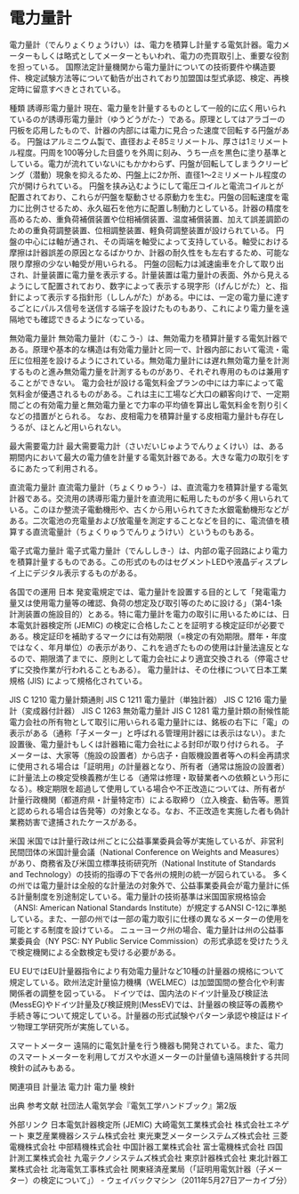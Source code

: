 # 電力量計

電力量計（でんりょくりょうけい）は、電力を積算し計量する電気計器。電力メーターもしくは略式としてメーターともいわれ、電力の売買取引上、重要な役割を担っている。
国際法定計量機関から電力量計についての技術要件や構造要件、検定試験方法等について勧告が出されており加盟国は型式承認、検定、再検定時に留意すべきとされている。

種類
誘導形電力量計
現在、電力量を計量するものとして一般的に広く用いられているのが誘導形電力量計（ゆうどうがた-）である。原理としてはアラゴーの円板を応用したもので、計器の内部には電力に見合った速度で回転する円盤がある。
円盤はアルミニウム製で、直径およそ85ミリメートル、厚さは1ミリメートル程度。円周を100等分した目盛りを外周に刻み、うち一点を黒色に塗り基準としている。電力が流れていないにもかかわらず、円盤が回転してしまうクリーピング（潜動）現象を抑えるため、円盤上に2か所、直径1～2ミリメートル程度の穴が開けられている。
円盤を挟み込むようにして電圧コイルと電流コイルとが配置されており、これらが円盤を駆動させる原動力を生む。円盤の回転速度を電力に比例させるため、永久磁石を他方に配置し制動力としている。計器の精度を高めるため、重負荷補償装置や位相補償装置、温度補償装置、加えて誤差調節のための重負荷調整装置、位相調整装置、軽負荷調整装置が設けられている。
円盤の中心には軸が通され、その両端を軸受によって支持している。軸受における摩擦は計器誤差の原因となるばかりか、計器の耐久性をも左右するため、可能な限り摩擦の少ない軸受が用いられる。
円盤の回転力は減速歯車を介して取り出され、計量装置に電力量を表示する。計量装置は電力量計の表面、外から見えるようにして配置されており、数字によって表示する現字形（げんじがた）と、指針によって表示する指針形（ししんがた）がある。中には、一定の電力量に達するごとにパルス信号を送信する端子を設けたものもあり、これにより電力量を遠隔地でも確認できるようになっている。

無効電力量計
無効電力量計（むこう-）は、無効電力を積算計量する電気計器である。原理や基本的な構造は有効電力量計と同一で、計器内部において電流・電圧に位相差を設けるようにされている。無効電力量計には遅れ無効電力量を計測するものと進み無効電力量を計測するものがあり、それぞれ専用のものは兼用することができない。
電力会社が設ける電気料金プランの中には力率によって電気料金が優遇されるものがある。これは主に工場など大口の顧客向けで、一定期間ごとの有効電力量と無効電力量とで力率の平均値を算出し電気料金を割り引くなどの措置がとられる。
なお、皮相電力を積算計量する皮相電力量計も存在しうるが、ほとんど用いられない。

最大需要電力計
最大需要電力計（さいだいじゅようでんりょくけい）は、ある期間内において最大の電力値を計量する電気計器である。大きな電力の取引をするにあたって利用される。

直流電力量計
直流電力量計（ちょくりゅう-）は、直流電力を積算計量する電気計器である。交流用の誘導形電力量計を直流用に転用したものが多く用いられている。このほか整流子電動機形や、古くから用いられてきた水銀電動機形などがある。二次電池の充電量および放電量を測定することなどを目的に、電流値を積算する直流電量計（ちょくりゅうでんりょうけい）というものもある。

電子式電力量計
電子式電力量計（でんししき-）は、内部の電子回路により電力を積算計量するものである。この形式のものはセグメントLEDや液晶ディスプレイ上にデジタル表示するものがある。

各国での運用
日本
発変電規定では、電力量計を設置する目的として「発電電力量又は使用電力量等の確認、負荷の想定及び取引等のために設ける」（第4-1条 計測装置の施設目的）とある。特に電力量計を電力の取引に用いるためには、日本電気計器検定所 (JEMIC) の検定に合格したことを証明する検定証印が必要である。検定証印を補助するマークには有効期限（=検定の有効期限。暦年・年度ではなく、年月単位）の表示があり、これを過ぎたものの使用は計量法違反となるので、期限満了までに、原則として電力会社により適宜交換される（停電させずに交換作業が行われることもある）。
電力量計は、その仕様について日本工業規格 (JIS) によって規格化されている。

JIS C 1210 電力量計類通則
JIS C 1211 電力量計（単独計器）
JIS C 1216 電力量計（変成器付計器）
JIS C 1263 無効電力量計
JIS C 1281 電力量計類の耐候性能
電力会社の所有物として取引に用いられる電力量計には、銘板の右下に「電」の表示がある（通称「子メーター」と呼ばれる管理用計器には表示はない）。また設置後、電力量計もしくは計器箱に電力会社による封印が取り付けられる。
子メーターは、大家等（施設の設置者）から店子・自販機設置者等への料金再請求に使用される場合は「証明用」の計量器となり、所有者（通常は施設の設置者）に計量法上の検定受検義務が生じる（通常は修理・取替業者への依頼という形になる）。検定期限を超過して使用している場合や不正改造については、所有者が計量行政機関（都道府県・計量特定市）による取締り（立入検査、勧告等。悪質と認められる場合は告発等）の対象となる。なお、不正改造を実施した者も偽計業務妨害で逮捕されたケースがある。

米国
米国では計量行政は州ごとに公益事業委員会等が実施しているが、非営利民間団体の米国計量会議（National Conference on Weights and Measures）があり、商務省及び米国立標準技術研究所（National Institute of Standards and Technology）の技術的指導の下で各州の規則の統一が図られている。
多くの州では電力量計は全般的な計量法の対象外で、公益事業委員会が電力量計に係る計量制度を別途制定している。電力量計の技術基準は米国国家規格協会（ANSI: American National Standards Institute）が規定するANSI C-12に準拠している。また、一部の州では一部の電力取引に仕様の異なるメーターの使用を可能とする制度を設けている。
ニューヨーク州の場合、電力量計は州の公益事業委員会（NY PSC: NY Public Service Commission）の形式承認を受けたうえで検定機関による全数検定も受ける必要がある。

EU
EUではEU計量器指令により有効電力量計など10種の計量器の規格について規定している。欧州法定計量協力機構（WELMEC）は加盟国間の整合化や利害関係者の調整を図っている。
ドイツでは、国内法のドイツ計量及び検証法(MessEG)やドイツ計量及び検証規則(MessEV)では、計量器の検証等の義務や手続き等について規定している。計量器の形式試験やパターン承認や検証はドイツ物理工学研究所が実施している。

スマートメーター
遠隔的に電気計量を行う機器も開発されている。また、電力のスマートメーターを利用してガスや水道メーターの計量値も遠隔検針する共同検針の試みもある。

関連項目
計量法
電力計
電力量
検針

出典
参考文献
社団法人電気学会『電気工学ハンドブック』第2版

外部リンク
日本電気計器検定所 (JEMIC)
大崎電気工業株式会社
株式会社エネゲート
東芝産業機器システム株式会社
東光東芝メーターシステムズ株式会社
三菱電機株式会社
中部精機株式会社
中国計器工業株式会社
富士電機株式会社
四国計測工業株式会社
九電テクノシステムズ株式会社
東京計器株式会社
東北計器工業株式会社
北海電気工事株式会社
関東経済産業局（「証明用電気計器（子メーター）の検定について」） - ウェイバックマシン（2011年5月27日アーカイブ分）